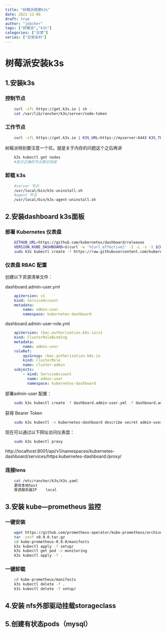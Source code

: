 ```yaml
---
title: "树莓派搭建k3s"
date: 2021-12-06
draft: true
author: "jobcher"
tags: ["树莓派","k3s"]
categories: ["日常"]
series: ["日常系列"]
---
```


# 树莓派安装k3s
## 1.安装k3s
### 控制节点  
```sh
    curl -sfL https://get.k3s.io | sh -
    cat /var/lib/rancher/k3s/server/node-token
```
### 工作节点  
```sh
    curl -sfL https://get.k3s.io | K3S_URL=https://myserver:6443 K3S_TOKEN=mynodetoken sh -
```
树莓派特别要注意一个坑，就是关于内存的问题这个之后再讲  
```sh
    k3s kubectl get nodes
    #显示正确的节点表示完成
``` 
### 卸载 k3s  
```sh
    #server 节点
    /usr/local/bin/k3s-uninstall.sh
    #agent 节点
    /usr/local/bin/k3s-agent-uninstall.sh
```
## 2.安装dashboard k3s面板
### 部署 Kubernetes 仪表盘  
```sh
    GITHUB_URL=https://github.com/kubernetes/dashboard/releases
    VERSION_KUBE_DASHBOARD=$(curl -w '%{url_effective}' -I -L -s -S ${GITHUB_URL}/latest -o /dev/null | sed -e 's|.*/||')
    sudo k3s kubectl create -f https://raw.githubusercontent.com/kubernetes/dashboard/${VERSION_KUBE_DASHBOARD}/aio/deploy/recommended.yaml
```
### 仪表盘 RBAC 配置
创建以下资源清单文件：  

dashboard.admin-user.yml  
```yaml
    apiVersion: v1
    kind: ServiceAccount
    metadata:
        name: admin-user
        namespace: kubernetes-dashboard
```
dashboard.admin-user-role.yml  
```yaml
    apiVersion: rbac.authorization.k8s.io/v1
    kind: ClusterRoleBinding
    metadata:
        name: admin-user
    roleRef:
        apiGroup: rbac.authorization.k8s.io
        kind: ClusterRole
        name: cluster-admin
    subjects:
        - kind: ServiceAccount
          name: admin-user
          namespace: kubernetes-dashboard
``` 
部署admin-user 配置：  
```sh
    sudo k3s kubectl create -f dashboard.admin-user.yml -f dashboard.admin-user-role.yml
```
获得 Bearer Token  
```sh
    sudo k3s kubectl -n kubernetes-dashboard describe secret admin-user-token | grep '^token'
```
现在可以通过以下网址访问仪表盘： 
```sh
    sudo k3s kubectl proxy
```
  
http://localhost:8001/api/v1/namespaces/kubernetes-dashboard/services/https:kubernetes-dashboard:/proxy/

### 连接lens 
```sh
    cat /etc/rancher/k3s/k3s.yaml
    更改本地host
    穿透服务器IP    local
```     
    

## 3.安装 kube—prometheus 监控
### 一键安装
```sh
    wget https://github.com/prometheus-operator/kube-prometheus/archive/refs/tags/v0.9.0.tar.gz
    tar -zxvf v0.9.0.tar.gz
    cd kube-prometheus-0.9.0/manifests
    k3s kubectl apply -f setup/
    k3s kubectl get pod -n monitoring
    k3s kubectl apply -f .
```
  
### 一键卸载
```sh
    cd kube-prometheus/manifests
    k3s kubectl delete -f .
    k3s kubectl delete -f setup/
```
## 4.安装 nfs外部驱动挂载storageclass

## 5.创建有状态pods（mysql）
